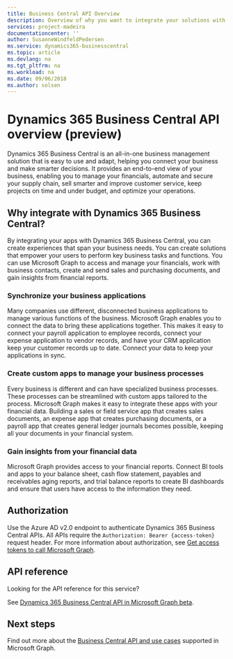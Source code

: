 ```yaml
---
title: Business Central API Overview 
description: Overview of why you want to integrate your solutions with Business Central APIs.
services: project-madeira
documentationcenter: ''
author: SusanneWindfeldPedersen
ms.service: dynamics365-businesscentral
ms.topic: article
ms.devlang: na
ms.tgt_pltfrm: na
ms.workload: na
ms.date: 09/06/2018
ms.author: solsen
---
```


# Dynamics 365 Business Central API overview (preview)
Dynamics 365 Business Central is an all-in-one business management solution that is easy to use and adapt, helping you connect your business and make smarter decisions. It provides an end-to-end view of your business, enabling you to manage your financials, automate and secure your supply chain, sell smarter and improve customer service, keep projects on time and under budget, and optimize your operations.

## Why integrate with Dynamics 365 Business Central?
By integrating your apps with Dynamics 365 Business Central, you can create experiences that span your business needs. You can create solutions that empower your users to perform key business tasks and functions. You can use Microsoft Graph to access and manage your financials, work with business contacts, create and send sales and purchasing documents, and gain insights from financial reports. 

### Synchronize your business applications
Many companies use different, disconnected business applications to manage various functions of the business. Microsoft Graph enables you to connect the data to bring these applications together. This makes it easy to connect your payroll application to employee records, connect your expense application to vendor records, and have your CRM application keep your customer records up to date. Connect your data to keep your applications in sync.

### Create custom apps to manage your business processes
Every business is different and can have specialized business processes. These processes can be streamlined with custom apps tailored to the process. Microsoft Graph makes it easy to integrate these apps with your financial data. Building a sales or field service app that creates sales documents, an expense app that creates purchasing documents, or a payroll app that creates general ledger journals becomes possible, keeping all your documents in your financial system.

### Gain insights from your financial data
Microsoft Graph provides access to your financial reports. Connect BI tools and apps to your balance sheet, cash flow statement, payables and receivables aging reports, and trial balance reports to create BI dashboards and ensure that users have access to the information they need.

## Authorization
Use the Azure AD v2.0 endpoint to authenticate Dynamics 365 Business Central APIs. All APIs require the `Authorization: Bearer {access-token}` request header. For more information about authorization, see [Get access tokens to call Microsoft Graph](https://developer.microsoft.com/graph/docs/concepts/auth_overview).

## API reference
Looking for the API reference for this service?

See [Dynamics 365 Business Central API in Microsoft Graph beta](/graph/api/resources/dynamics_graph_reference?view=graph-rest-beta).


## Next steps
Find out more about the [Business Central API and use cases](/graph/api/resources/dynamics_graph_reference?view=graph-rest-beta) supported in Microsoft Graph.
